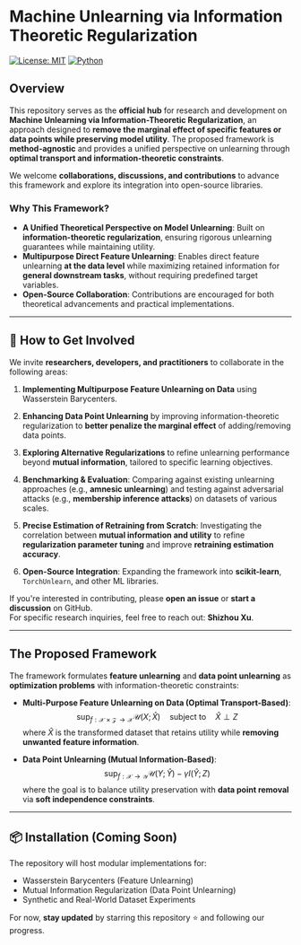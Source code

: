 # Machine Unlearning via Information Theoretic Regularization

[![License: MIT](https://img.shields.io/badge/License-MIT-green.svg)](https://opensource.org/licenses/MIT)
[![Python](https://img.shields.io/badge/Python-3.8%2B-blue.svg)](https://www.python.org/)

## Overview

This repository serves as the **official hub** for research and development on **Machine Unlearning via Information-Theoretic Regularization**, an approach designed to **remove the marginal effect of specific features or data points while preserving model utility**. The proposed framework is **method-agnostic** and provides a unified perspective on unlearning through **optimal transport and information-theoretic constraints**.

We welcome **collaborations, discussions, and contributions** to advance this framework and explore its integration into open-source libraries.

### Why This Framework?
- **A Unified Theoretical Perspective on Model Unlearning**: Built on **information-theoretic regularization**, ensuring rigorous unlearning guarantees while maintaining utility.
- **Multipurpose Direct Feature Unlearning**: Enables direct feature unlearning **at the data level** while maximizing retained information for **general downstream tasks**, without requiring predefined target variables.
- **Open-Source Collaboration**: Contributions are encouraged for both theoretical advancements and practical implementations.

---

## 🤝 How to Get Involved

We invite **researchers, developers, and practitioners** to collaborate in the following areas:  

1. **Implementing Multipurpose Feature Unlearning on Data** using Wasserstein Barycenters.  

2. **Enhancing Data Point Unlearning** by improving information-theoretic regularization to **better penalize the marginal effect** of adding/removing data points.  

3. **Exploring Alternative Regularizations** to refine unlearning performance beyond **mutual information**, tailored to specific learning objectives.  

4. **Benchmarking & Evaluation**: Comparing against existing unlearning approaches (e.g., **amnesic unlearning**) and testing against adversarial attacks (e.g., **membership inference attacks**) on datasets of various scales.  

5. **Precise Estimation of Retraining from Scratch**: Investigating the correlation between **mutual information and utility** to refine **regularization parameter tuning** and improve **retraining estimation accuracy**.  

6. **Open-Source Integration**: Expanding the framework into **scikit-learn**, `TorchUnlearn`, and other ML libraries.  

If you're interested in contributing, please **open an issue** or **start a discussion** on GitHub.  
For specific research inquiries, feel free to reach out: **Shizhou Xu**.

---

## The Proposed Framework

The framework formulates **feature unlearning** and **data point unlearning** as **optimization problems** with information-theoretic constraints:

- **Multi-Purpose Feature Unlearning on Data (Optimal Transport-Based)**:
  $$
  \sup_{f: \mathcal{X} \times \mathcal{Z} \rightarrow \mathcal{X}} \mathcal{U}(X; \hat{X}) \quad \text{subject to} \quad \hat{X} \perp Z
  $$
  where $\hat{X}$ is the transformed dataset that retains utility while **removing unwanted feature information**.

- **Data Point Unlearning (Mutual Information-Based)**:
  $$
  \sup_{f: \mathcal{X} \rightarrow \mathcal{Y}} \mathcal{U}(Y; \hat{Y}) - \gamma I(\hat{Y}; Z)
  $$
  where the goal is to balance utility preservation with **data point removal** via **soft independence constraints**.

---

## 📦 Installation (Coming Soon)

The repository will host modular implementations for:
- Wasserstein Barycenters (Feature Unlearning)
- Mutual Information Regularization (Data Point Unlearning)
- Synthetic and Real-World Dataset Experiments

For now, **stay updated** by starring this repository ⭐ and following our progress.
